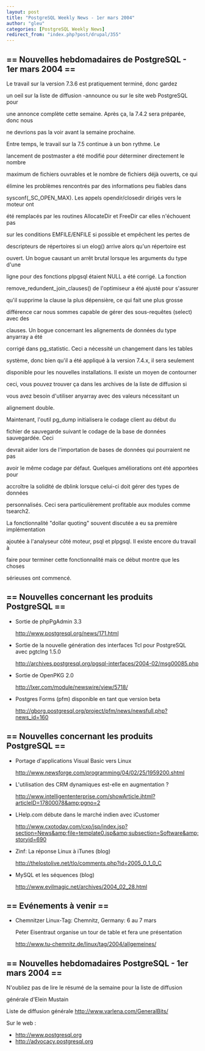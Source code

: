```yaml
---
layout: post
title: "PostgreSQL Weekly News - 1er mars 2004"
author: "gleu"
categories: [PostgreSQL Weekly News]
redirect_from: "index.php?post/drupal/355"
---
```



<h2>== Nouvelles hebdomadaires de PostgreSQL - 1er mars 2004 ==</h2>

<p>Le travail sur la version 7.3.6 est pratiquement terminé, donc gardez

un oeil sur la liste de diffusion -announce ou sur le site web PostgreSQL pour

une annonce complète cette semaine. Après ça, la 7.4.2 sera préparée, donc nous

ne devrions pas la voir avant la semaine prochaine.<!--break-->

</p>

<p>Entre temps, le travail sur la 7.5 continue à un bon rythme. Le

lancement de postmaster a été modifié pour déterminer directement le nombre

maximum de fichiers ouvrables et le nombre de fichiers déjà ouverts, ce qui

élimine les problèmes rencontrés par des informations peu fiables dans

sysconf(_SC_OPEN_MAX). Les appels opendir/closedir dirigés vers le moteur ont

été remplacés par les routines AllocateDir et FreeDir car elles n'échouent pas

sur les conditions EMFILE/ENFILE si possible et empêchent les pertes de

descripteurs de répertoires si un elog() arrive alors qu'un répertoire est

ouvert. Un bogue causant un arrêt brutal lorsque les arguments du type d'une

ligne pour des fonctions plpgsql étaient NULL a été corrigé. La fonction

remove_redundent_join_clauses() de l'optimiseur a été ajusté pour s'assurer

qu'il supprime la clause la plus dépensière, ce qui fait une plus grosse

différence car nous sommes capable de gérer des sous-requêtes (select) avec des

clauses. Un bogue concernant les alignements de données du type anyarray a été

corrigé dans pg_statistic. Ceci a nécessité un changement dans les tables

système, donc bien qu'il a été appliqué à la version 7.4.x, il sera seulement

disponible pour les nouvelles installations. Il existe un moyen de contourner

ceci, vous pouvez trouver ça dans les archives de la liste de diffusion si

vous avez besoin d'utiliser anyarray avec des valeurs nécessitant un

alignement double.</p>

<p>Maintenant, l'outil pg_dump initialisera le codage client au début du

fichier de sauvegarde suivant le codage de la base de données sauvegardée. Ceci

devrait aider lors de l'importation de bases de données qui pourraient ne pas

avoir le même codage par défaut. Quelques améliorations ont été apportées pour

accroître la solidité de dblink lorsque celui-ci doit gérer des types de données

personnalisés. Ceci sera particulièrement profitable aux modules comme tsearch2.

La fonctionnalité "dollar quoting" souvent discutée a eu sa première implémentation

ajoutée à l'analyseur côté moteur, psql et plpgsql. Il existe encore du travail à

faire pour terminer cette fonctionnalité mais ce début montre que les choses

sérieuses ont commencé.</p>

<!--more-->


<h2>== Nouvelles concernant les produits PostgreSQL ==</h2>

<ul>

<li>Sortie de phpPgAdmin 3.3<br />

<a href="http://www.postgresql.org/news/171.html">http://www.postgresql.org/news/171.html</a></li>

<li>Sortie de la nouvelle génération des interfaces Tcl pour PostgreSQL avec pgtclng 1.5.0<br />

<a href="http://archives.postgresql.org/pgsql-interfaces/2004-02/msg00085.php">http://archives.postgresql.org/pgsql-interfaces/2004-02/msg00085.php</a></li>

<li>Sortie de OpenPKG 2.0<br />

<a href="http://lxer.com/module/newswire/view/5718/">http://lxer.com/module/newswire/view/5718/</a></li>

<li>Postgres Forms (pfm) disponible en tant que version beta<br />

<a href="http://gborg.postgresql.org/project/pfm/news/newsfull.php?news_id=160">http://gborg.postgresql.org/project/pfm/news/newsfull.php?news_id=160</a></li>

</ul>

<h2>== Nouvelles concernant les produits PostgreSQL ==</h2>

<ul>

<li>Portage d'applications Visual Basic vers Linux<br />

<a href="http://www.newsforge.com/programming/04/02/25/1959200.shtml">http://www.newsforge.com/programming/04/02/25/1959200.shtml</a></li>

<li>L'utilisation des CRM dynamiques est-elle en augmentation ?<br />

<a href="http://www.intelligententerprise.com/showArticle.jhtml?articleID=17800078&amp;pgno=2">http://www.intelligententerprise.com/showArticle.jhtml?articleID=17800078&amp;pgno=2</a></li>

<li>LHelp.com débute dans le marché indien avec iCustomer<br />

<a href="http://www.cxotoday.com/cxo/jsp/index.jsp?section=News&amp;file=template0.jsp&amp;subsection=Software&amp;storyid=690">http://www.cxotoday.com/cxo/jsp/index.jsp?section=News&amp;file=template0.jsp&amp;subsection=Software&amp;storyid=690</a></li>

<li>Zinf: La réponse Linux à iTunes (blog)<br />

<a href="http://thelostolive.net/tlo/comments.php?id=2005_0_1_0_C">http://thelostolive.net/tlo/comments.php?id=2005_0_1_0_C</a></li>

<li>MySQL et les séquences (blog)<br />

<a href="http://www.evilmagic.net/archives/2004_02_28.html">http://www.evilmagic.net/archives/2004_02_28.html</a></li>

</ul>

<h2>== Evénements à venir ==</h2>

<ul>

<li>Chemnitzer Linux-Tag: Chemnitz, Germany: 6 au 7 mars<br />

Peter Eisentraut organise un tour de table et fera une présentation<br />

<a href="http://www.tu-chemnitz.de/linux/tag/2004/allgemeines/">http://www.tu-chemnitz.de/linux/tag/2004/allgemeines/</a></li>

</ul>

<h2>== Nouvelles hebdomadaires PostgreSQL - 1er mars 2004 ==</h2>

<p>N'oubliez pas de lire le résumé de la semaine pour la liste de diffusion

générale d'Elein Mustain</p>

<p>Liste de diffusion générale <a href="http://www.varlena.com/GeneralBits/">http://www.varlena.com/GeneralBits/</a>

</p>

<p>Sur le web :

</p>

<ul>

<li><a href="http://www.postgresql.org">http://www.postgresql.org</a></li>

<li><a href="http://advocacy.postgresql.org">http://advocacy.postgresql.org</a></li>

</ul>